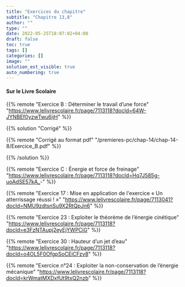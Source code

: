 ```yaml
---
title: "Exercices du chapitre"
subtitle: "Chapitre 13,8"
author: ""
type: ""
date: 2022-05-25T18:07:02+04:00
draft: false
toc: true
tags: []
categories: []
image: ""
solution_est_visible: true
auto_numbering: true
---
```


#### Sur le Livre Scolaire

{{% remote "Exercice B : Déterminer le travail d’une force" "https://www.lelivrescolaire.fr/page/7113118?docId=64W-JYNBEf0yzwTwu6ijH" %}}

{{% solution "Corrigé" %}}

{{% remote "Corrigé au format pdf" "/premieres-pc/chap-14/chap-14-8/Exercice_B.pdf" %}}

{{% /solution %}}

{{% remote "Exercice C : Énergie et force de freinage" "<https://www.lelivrescolaire.fr/page/7113118?docId=Hq7J585g-uoAdSE57kA_>-" %}}

{{% remote "Exercice 17 : Mise en application de l'exercice « Un atterrissage réussi ! »" "https://www.lelivrescolaire.fr/page/7113041?docId=NMU9zdtsnSu9X2RtQpJn6" %}}

{{% remote "Exercice 23 : Exploiter le théorème de l’énergie cinétique" "https://www.lelivrescolaire.fr/page/7113118?docId=e3FzNTAupj2eyEjYWPCiG" %}}

{{% remote "Exercice 30 : Hauteur d’un jet d’eau" "https://www.lelivrescolaire.fr/page/7113118?docId=o4OL5F0OfgpSoCEiCFzv8" %}}

{{% remote "Exercice n°24 : Exploiter la non-conservation de l’énergie mécanique" "https://www.lelivrescolaire.fr/page/7113118?docId=krWmatMXDxfUt9txQ2nzb" %}}
